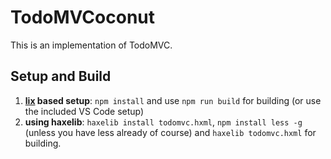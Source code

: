 # TodoMVCoconut

This is an implementation of TodoMVC.

## Setup and Build

1. **[lix](https://github.com/lix-pm/lix.client#lix---the-haxe-package-manager-that-rox--ba-dum-tss-) based setup**: `npm install` and use `npm run build` for building (or use the included VS Code setup)
2. **using haxelib**: `haxelib install todomvc.hxml`, `npm install less -g` (unless you have less already of course) and `haxelib todomvc.hxml` for building.
